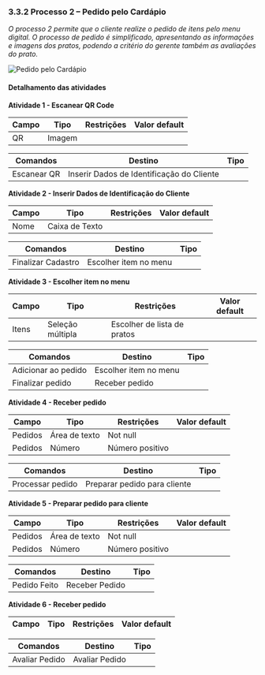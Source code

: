 ### 3.3.2 Processo 2 – Pedido pelo Cardápio

_O processo 2 permite que o cliente realize o pedido de itens pelo menu digital. O processo de pedido é simplificado, apresentando as informações e imagens dos pratos, podendo a critério do gerente também as avaliações do prato._

![Pedido pelo Cardápio](https://github.com/ICEI-PUC-Minas-PPLES-TI/plf-es-2024-1-ti2-1372100-grupo-4-restaurante/assets/63589918/a94dd0a9-20e6-4b92-87a6-a749e8a3696c)






#### Detalhamento das atividades

**Atividade 1 - Escanear QR Code**

| **Campo**       | **Tipo**         | **Restrições** | **Valor default** |
| ---             | ---              | ---            | ---               |
|   QR              |      Imagem            |                |                   |

| **Comandos**         |  **Destino**                   | **Tipo**          |
| ---                  | ---                            | ---               |
|  Escanear QR | Inserir Dados de Identificação do Cliente             |                   |

**Atividade 2 - Inserir Dados de Identificação do Cliente**

| **Campo**       | **Tipo**         | **Restrições** | **Valor default** |
| ---             | ---              | ---            | ---               |
|  Nome               |     Caixa de Texto             |                |                   |

| **Comandos**         |  **Destino**                   | **Tipo**          |
| ---                  | ---                            | ---               |
|  Finalizar Cadastro | Escolher item no menu            |                   |

**Atividade 3 - Escolher item no menu**

| **Campo**       | **Tipo**         | **Restrições** | **Valor default** |
| ---             | ---              | ---            | ---               |
| Itens  | Seleção múltipla  |    Escolher de lista de pratos            |       |

| **Comandos**         |  **Destino**                   | **Tipo**          |
| ---                  | ---                            | ---               |
|  Adicionar ao pedido | Escolher item no menu              |                   |
|  Finalizar pedido | Receber pedido             |                   |


**Atividade 4 - Receber pedido**

| **Campo**       | **Tipo**         | **Restrições** | **Valor default** |
| ---             | ---              | ---            | ---               |
| Pedidos  |  Área de texto  |     Not null           |                   |
| Pedidos  | Número  |     Número positivo           |                   |

| **Comandos**         |  **Destino**                   | **Tipo**          |
| ---                  | ---                            | ---               |
|  Processar pedido    |  Preparar pedido para cliente           |                 |


**Atividade 5 - Preparar pedido para cliente**

| **Campo**       | **Tipo**         | **Restrições** | **Valor default** |
| ---             | ---              | ---            | ---               |
| Pedidos  |  Área de texto  |     Not null           |                   |
| Pedidos  | Número  |     Número positivo           |                   |                |

| **Comandos**         |  **Destino**                   | **Tipo**          |
| ---                  | ---                            | ---               |
|  Pedido Feito    | Receber Pedido              |                  |


**Atividade 6 - Receber pedido**

| **Campo**       | **Tipo**         | **Restrições** | **Valor default** |
| ---             | ---              | ---            | ---               |

| **Comandos**         |  **Destino**                   | **Tipo**          |
| ---                  | ---                            | ---               |
|  Avaliar Pedido    | Avaliar Pedido         |                  |

